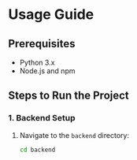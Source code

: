# Usage Guide

## Prerequisites
- Python 3.x
- Node.js and npm

## Steps to Run the Project

### 1. Backend Setup
1. Navigate to the `backend` directory:
   ```bash
   cd backend
 

